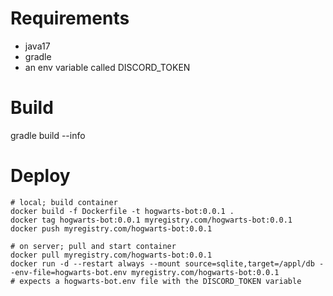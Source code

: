 # Requirements

- java17
- gradle
- an env variable called DISCORD_TOKEN

# Build

gradle build --info

# Deploy

```shell
# local; build container
docker build -f Dockerfile -t hogwarts-bot:0.0.1 .
docker tag hogwarts-bot:0.0.1 myregistry.com/hogwarts-bot:0.0.1
docker push myregistry.com/hogwarts-bot:0.0.1

# on server; pull and start container
docker pull myregistry.com/hogwarts-bot:0.0.1
docker run -d --restart always --mount source=sqlite,target=/appl/db --env-file=hogwarts-bot.env myregistry.com/hogwarts-bot:0.0.1
# expects a hogwarts-bot.env file with the DISCORD_TOKEN variable
```
